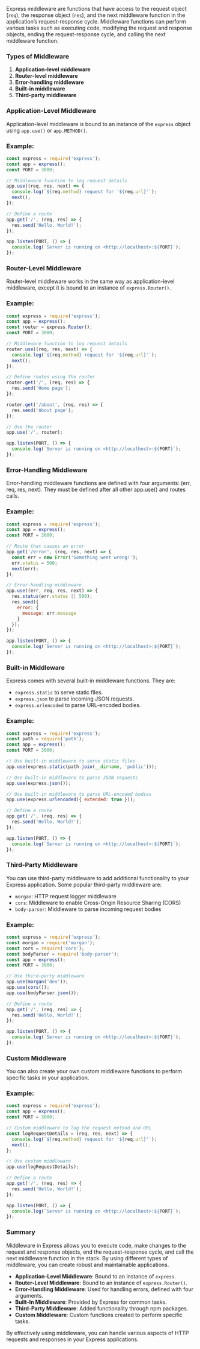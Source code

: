 Express middleware are functions that have access to the request object (`req`), the response object (`res`), and the next middleware function in the application’s request-response cycle. Middleware functions can perform various tasks such as executing code, modifying the request and response objects, ending the request-response cycle, and calling the next middleware function.

### Types of Middleware

1. **Application-level middleware**
2. **Router-level middleware**
3. **Error-handling middleware**
4. **Built-in middleware**
5. **Third-party middleware**

### Application-Level Middleware

Application-level middleware is bound to an instance of the `express` object using `app.use()` or `app.METHOD()`.

### Example:

```jsx
const express = require('express');
const app = express();
const PORT = 3000;

// Middleware function to log request details
app.use((req, res, next) => {
  console.log(`${req.method} request for '${req.url}'`);
  next();
});

// Define a route
app.get('/', (req, res) => {
  res.send('Hello, World!');
});

app.listen(PORT, () => {
  console.log(`Server is running on <http://localhost>:${PORT}`);
});

```

### Router-Level Middleware

Router-level middleware works in the same way as application-level middleware, except it is bound to an instance of `express.Router()`.

### Example:

```jsx
const express = require('express');
const app = express();
const router = express.Router();
const PORT = 3000;

// Middleware function to log request details
router.use((req, res, next) => {
  console.log(`${req.method} request for '${req.url}'`);
  next();
});

// Define routes using the router
router.get('/', (req, res) => {
  res.send('Home page');
});

router.get('/about', (req, res) => {
  res.send('About page');
});

// Use the router
app.use('/', router);

app.listen(PORT, () => {
  console.log(`Server is running on <http://localhost>:${PORT}`);
});

```

### Error-Handling Middleware

Error-handling middleware functions are defined with four arguments: (err, req, res, next). They must be defined after all other app.use() and routes calls.

### Example:

```jsx
const express = require('express');
const app = express();
const PORT = 3000;

// Route that causes an error
app.get('/error', (req, res, next) => {
  const err = new Error('Something went wrong!');
  err.status = 500;
  next(err);
});

// Error-handling middleware
app.use((err, req, res, next) => {
  res.status(err.status || 500);
  res.send({
    error: {
      message: err.message
    }
  });
});

app.listen(PORT, () => {
  console.log(`Server is running on <http://localhost>:${PORT}`);
});

```

### Built-in Middleware

Express comes with several built-in middleware functions. They are:

- `express.static` to serve static files.
- `express.json` to parse incoming JSON requests.
- `express.urlencoded` to parse URL-encoded bodies.

### Example:

```jsx
const express = require('express');
const path = require('path');
const app = express();
const PORT = 3000;

// Use built-in middleware to serve static files
app.use(express.static(path.join(__dirname, 'public')));

// Use built-in middleware to parse JSON requests
app.use(express.json());

// Use built-in middleware to parse URL-encoded bodies
app.use(express.urlencoded({ extended: true }));

// Define a route
app.get('/', (req, res) => {
  res.send('Hello, World!');
});

app.listen(PORT, () => {
  console.log(`Server is running on <http://localhost>:${PORT}`);
});

```

### Third-Party Middleware

You can use third-party middleware to add additional functionality to your Express application. Some popular third-party middleware are:

- `morgan`: HTTP request logger middleware
- `cors`: Middleware to enable Cross-Origin Resource Sharing (CORS)
- `body-parser`: Middleware to parse incoming request bodies

### Example:

```jsx
const express = require('express');
const morgan = require('morgan');
const cors = require('cors');
const bodyParser = require('body-parser');
const app = express();
const PORT = 3000;

// Use third-party middleware
app.use(morgan('dev'));
app.use(cors());
app.use(bodyParser.json());

// Define a route
app.get('/', (req, res) => {
  res.send('Hello, World!');
});

app.listen(PORT, () => {
  console.log(`Server is running on <http://localhost>:${PORT}`);
});

```

### Custom Middleware

You can also create your own custom middleware functions to perform specific tasks in your application.

### Example:

```jsx
const express = require('express');
const app = express();
const PORT = 3000;

// Custom middleware to log the request method and URL
const logRequestDetails = (req, res, next) => {
  console.log(`${req.method} request for '${req.url}'`);
  next();
};

// Use custom middleware
app.use(logRequestDetails);

// Define a route
app.get('/', (req, res) => {
  res.send('Hello, World!');
});

app.listen(PORT, () => {
  console.log(`Server is running on <http://localhost>:${PORT}`);
});

```

### Summary

Middleware in Express allows you to execute code, make changes to the request and response objects, end the request-response cycle, and call the next middleware function in the stack. By using different types of middleware, you can create robust and maintainable applications.

- **Application-Level Middleware**: Bound to an instance of `express`.
- **Router-Level Middleware**: Bound to an instance of `express.Router()`.
- **Error-Handling Middleware**: Used for handling errors, defined with four arguments.
- **Built-In Middleware**: Provided by Express for common tasks.
- **Third-Party Middleware**: Added functionality through npm packages.
- **Custom Middleware**: Custom functions created to perform specific tasks.

By effectively using middleware, you can handle various aspects of HTTP requests and responses in your Express applications.